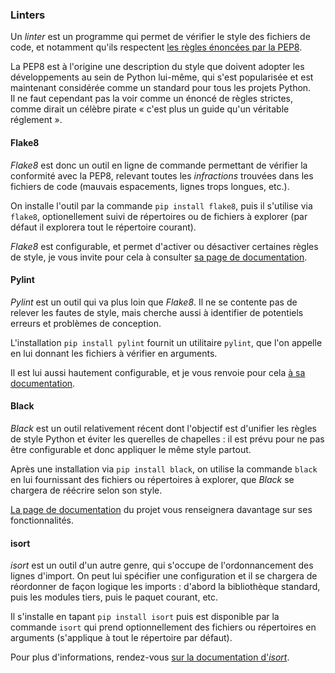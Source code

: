 ### Linters

Un _linter_ est un programme qui permet de vérifier le style des fichiers de code, et notamment qu'ils respectent [les règles énoncées par la PEP8](https://www.python.org/dev/peps/pep-0008/).

La PEP8 est à l'origine une description du style que doivent adopter les développements au sein de Python lui-même, qui s'est popularisée et est maintenant considérée comme un standard pour tous les projets Python.  
Il ne faut cependant pas la voir comme un énoncé de règles strictes, comme dirait un célèbre pirate « c'est plus un guide qu'un véritable réglement ».

#### Flake8

_Flake8_ est donc un outil en ligne de commande permettant de vérifier la conformité avec la PEP8, relevant toutes les _infractions_ trouvées dans les fichiers de code (mauvais espacements, lignes trops longues, etc.).

On installe l'outil par la commande `pip install flake8`, puis il s'utilise via `flake8`, optionellement suivi de répertoires ou de fichiers à explorer (par défaut il explorera tout le répertoire courant).

_Flake8_ est configurable, et permet d'activer ou désactiver certaines règles de style, je vous invite pour cela à consulter [sa page de documentation](https://flake8.pycqa.org/).

#### Pylint

_Pylint_ est un outil qui va plus loin que _Flake8_.
Il ne se contente pas de relever les fautes de style, mais cherche aussi à identifier de potentiels erreurs et problèmes de conception.

L'installation `pip install pylint` fournit un utilitaire `pylint`, que l'on appelle en lui donnant les fichiers à vérifier en arguments.

Il est lui aussi hautement configurable, et je vous renvoie pour cela [à sa documentation](https://pylint.pycqa.org/).

#### Black

_Black_ est un outil relativement récent dont l'objectif est d'unifier les règles de style Python et éviter les querelles de chapelles : il est prévu pour ne pas être configurable et donc appliquer le même style partout.

Après une installation via `pip install black`, on utilise la commande `black` en lui fournissant des fichiers ou répertoires à explorer, que _Black_ se chargera de réécrire selon son style.

[La page de documentation](https://black.readthedocs.io/) du projet vous renseignera davantage sur ses fonctionnalités.

#### isort

_isort_ est un outil d'un autre genre, qui s'occupe de l'ordonnancement des lignes d'import.
On peut lui spécifier une configuration et il se chargera de réordonner de façon logique les imports : d'abord la bibliothèque standard, puis les modules tiers, puis le paquet courant, etc.

Il s'installe en tapant `pip install isort` puis est disponible par la commande `isort` qui prend optionnellement des fichiers ou répertoires en arguments (s'applique à tout le répertoire par défaut).

Pour plus d'informations, rendez-vous [sur la documentation d'_isort_](https://pycqa.github.io/isort/).
